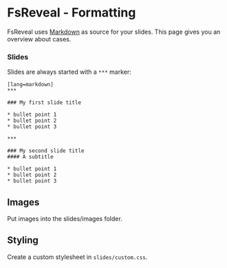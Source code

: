 # FsReveal - Formatting

FsReveal uses [Markdown](http://daringfireball.net/projects/markdown/syntax) as source for your slides. This page gives you an overview about cases.

### Slides

Slides are always started with a `***` marker:

	[lang=markdown]
    ***

	### My first slide title

	* bullet point 1
	* bullet point 2
	* bullet point 3

	***

	### My second slide title
	#### A subtitle

	* bullet point 1
	* bullet point 2
	* bullet point 3


## Images

Put images into the slides/images folder.

## Styling

Create a custom stylesheet in `slides/custom.css`.


